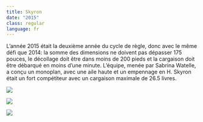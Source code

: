 ```yaml
---
title: Skyron
date: "2015"
class: regular
language: fr
---
```

L’année 2015 était la deuxième année du cycle de règle, donc avec le même défi que 2014: la somme des dimensions ne doivent pas dépasser 175 pouces, le décollage doit être dans moins de 200 pieds et la cargaison doit être débarqué en moins d’une minute. L’équipe, menée par Sabrina Watelle, a conçu un monoplan, avec une aile haute et un empennage en H. Skyron était un fort compétiteur avec un cargaison maximale de 26.5 livres.

![](https://res.cloudinary.com/decninixz/image/upload/v1595352624/P1070845_roxfwo.jpg)

![](https://res.cloudinary.com/decninixz/image/upload/v1595352622/P1070809_sabrina_watelle_s_conflicted_copy_2016-03-21_z2ehau.jpg)

![](https://res.cloudinary.com/decninixz/image/upload/v1595352610/P1070984_saygoq.jpg)